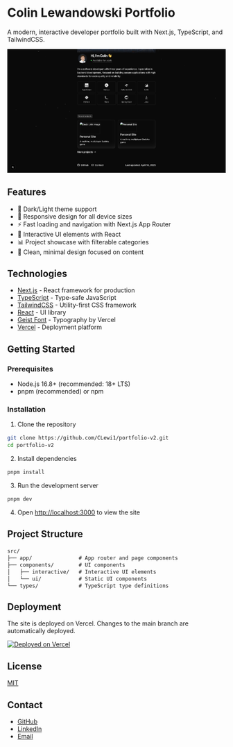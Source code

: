 # Colin Lewandowski Portfolio

A modern, interactive developer portfolio built with Next.js, TypeScript, and TailwindCSS.

![Portfolio Screenshot](/public/images/Portfolio.png)

## Features

- 🌙 Dark/Light theme support
- 📱 Responsive design for all device sizes
- ⚡ Fast loading and navigation with Next.js App Router
- 🎨 Interactive UI elements with React
- 📊 Project showcase with filterable categories
- 📝 Clean, minimal design focused on content

## Technologies

- [Next.js](https://nextjs.org/) - React framework for production
- [TypeScript](https://www.typescriptlang.org/) - Type-safe JavaScript
- [TailwindCSS](https://tailwindcss.com/) - Utility-first CSS framework
- [React](https://reactjs.org/) - UI library
- [Geist Font](https://vercel.com/font) - Typography by Vercel
- [Vercel](https://vercel.com/) - Deployment platform

## Getting Started

### Prerequisites

- Node.js 16.8+ (recommended: 18+ LTS)
- pnpm (recommended) or npm

### Installation

1. Clone the repository
```bash
git clone https://github.com/CLewi1/portfolio-v2.git
cd portfolio-v2
```

2. Install dependencies
```bash
pnpm install
```

3. Run the development server
```bash
pnpm dev
```

4. Open [http://localhost:3000](http://localhost:3000) to view the site

## Project Structure

```
src/
├── app/               # App router and page components
├── components/        # UI components 
│   ├── interactive/   # Interactive UI elements
│   └── ui/            # Static UI components
└── types/             # TypeScript type definitions
```

## Deployment

The site is deployed on Vercel. Changes to the main branch are automatically deployed.

[![Deployed on Vercel](https://img.shields.io/badge/Deployed%20on-Vercel-black?style=for-the-badge&logo=vercel)](https://your-portfolio-url.com)

## License

[MIT](LICENSE)

## Contact

- [GitHub](https://github.com/CLewi1)
- [LinkedIn](https://linkedin.com/in/clewi1)
- [Email](mailto:colin.s.lewandowski@icloud.com)
